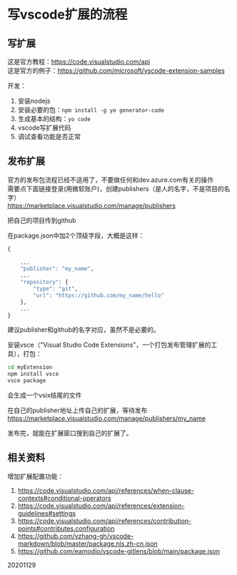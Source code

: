 # 写vscode扩展的流程

## 写扩展
这是官方教程：https://code.visualstudio.com/api  
这是官方的例子：https://github.com/microsoft/vscode-extension-samples  

开发：  
1. 安装nodejs  
2. 安装必要的包：`npm install -g yo generator-code`  
3. 生成基本的结构：`yo code`  
4. vscode写扩展代码  
5. 调试查看功能是否正常  


## 发布扩展
官方的发布包流程已经不适用了，不要做任何和dev.azure.com有关的操作  
需要点下面链接登录(用微软账户)，创建publishers（是人的名字，不是项目的名字）  
https://marketplace.visualstudio.com/manage/publishers  

把自己的项目传到github  

在package.json中加2个顶级字段，大概是这样：  
```r
{
    
    ...
	"publisher": "my_name",
    ...
	"repository": {
        "type": "git",
        "url": "https://github.com/my_name/hello"
    },
    ...
}
```
建议publisher和github的名字对应，虽然不是必要的。  


安装vsce（"Visual Studio Code Extensions"，一个打包发布管理扩展的工具），打包：  
```sh
cd myExtension
npm install vsce
vsce package
```
会生成一个vsix结尾的文件  

在自己的publisher地址上传自己的扩展，等待发布  
https://marketplace.visualstudio.com/manage/publishers/my_name  

发布完，就能在扩展窗口搜到自己的扩展了。  


## 相关资料
增加扩展配置功能：  
1. https://code.visualstudio.com/api/references/when-clause-contexts#conditional-operators
2. https://code.visualstudio.com/api/references/extension-guidelines#settings
3. https://code.visualstudio.com/api/references/contribution-points#contributes.configuration
4. https://github.com/yzhang-gh/vscode-markdown/blob/master/package.nls.zh-cn.json
5. https://github.com/eamodio/vscode-gitlens/blob/main/package.json


20201129  

